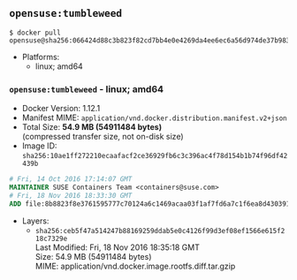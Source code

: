 ## `opensuse:tumbleweed`

```console
$ docker pull opensuse@sha256:066424d88c3b823f82cd7bb4e0e4269da4ee6ec6a56d974de37b9836c3509bc1
```

-	Platforms:
	-	linux; amd64

### `opensuse:tumbleweed` - linux; amd64

-	Docker Version: 1.12.1
-	Manifest MIME: `application/vnd.docker.distribution.manifest.v2+json`
-	Total Size: **54.9 MB (54911484 bytes)**  
	(compressed transfer size, not on-disk size)
-	Image ID: `sha256:10ae1ff272210ecaafacf2ce36929fb6c3c396ac4f78d154b1b74f96df42439b`

```dockerfile
# Fri, 14 Oct 2016 17:14:07 GMT
MAINTAINER SUSE Containers Team <containers@suse.com>
# Fri, 18 Nov 2016 18:33:30 GMT
ADD file:8b8823f8e3761595777c70124a6c1469acaa03f1af7fd6a7c1f6ea8d43039166 in / 
```

-	Layers:
	-	`sha256:ceb5f47a514247b88169259ddab5e0c4126f99d3ef08ef1566e615f218c7329e`  
		Last Modified: Fri, 18 Nov 2016 18:35:18 GMT  
		Size: 54.9 MB (54911484 bytes)  
		MIME: application/vnd.docker.image.rootfs.diff.tar.gzip
